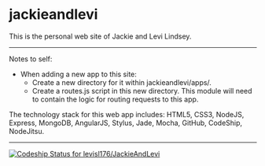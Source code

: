 jackieandlevi
=============

This is the personal web site of Jackie and Levi Lindsey.

-------------

Notes to self:
- When adding a new app to this site:
    - Create a new directory for it within jackieandlevi/apps/.
    - Create a routes.js script in this new directory. This module will need to
      contain the logic for routing requests to this app.


The technology stack for this web app includes: HTML5, CSS3, NodeJS, Express, MongoDB, AngularJS, Stylus, Jade, Mocha, GitHub, CodeShip, NodeJitsu.

-------------

[![Codeship Status for levisl176/JackieAndLevi](https://www.codeship.io/projects/f7eaaf70-63a1-0131-6568-124350f7f3f0/status?branch=master)](https://www.codeship.io/projects/12381)

